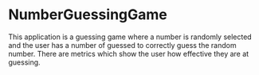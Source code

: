 # NumberGuessingGame

This application is a guessing game where a number is randomly selected and the user has a number of guessed to correctly guess the random number. There are metrics which show the user how effective they are at guessing. 
